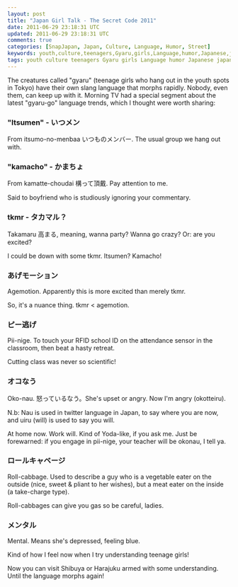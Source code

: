 ```yaml
---           
layout: post
title: "Japan Girl Talk - The Secret Code 2011"
date: 2011-06-29 23:18:31 UTC
updated: 2011-06-29 23:18:31 UTC
comments: true
categories: [SnapJapan, Japan, Culture, Language, Humor, Street]
keywords: youth,culture,teenagers,Gyaru,girls,Language,humor,Japanese,japan,ギャル語,slang
tags: youth culture teenagers Gyaru girls Language humor Japanese japan ギャル語 slang
---
```

 


The creatures called "gyaru" (teenage girls who hang out in the youth spots in Tokyo) have their own slang language that morphs rapidly. Nobody, even them, can keep up with it. Morning TV had a special segment about the latest "gyaru-go" language trends, which I thought were worth sharing:


### "Itsumen" - いつメン



From itsumo-no-menbaa いつものメンバー. The usual group we hang out with.


### "kamacho" - かまちょ



From kamatte-choudai 構って頂戴. Pay attention to me.




Said to boyfriend who is studiously ignoring your commentary.


### tkmr - タカマル？



Takamaru 高まる, meaning, wanna party? Wanna go crazy? Or: are you excited?




I could be down with some tkmr. Itsumen? Kamacho!


### あげモーション



Agemotion. Apparently this is more excited than merely tkmr.




So, it's a nuance thing. tkmr < agemotion.


### ピー逃げ



Pii-nige. To touch your RFID school ID on the attendance sensor in the classroom, then beat a hasty retreat.




Cutting class was never so scientific!


### オコなう



Oko-nau. 怒っているなう。She's upset or angry. Now I'm angry (okotteiru).




N.b: Nau is used in twitter language in Japan, to say where you are now, and uiru (will) is used to say you will.




At home now. Work will. Kind of Yoda-like, if you ask me. Just be forewarned: if you engage in pii-nige, your teacher will be okonau, I tell ya.


### ロールキャベージ



Roll-cabbage. Used to describe a guy who is a vegetable eater on the outside (nice, sweet & pliant to her wishes), but a meat eater on the inside (a take-charge type).




Roll-cabbages can give you gas so be careful, ladies.


### メンタル



Mental. Means she's depressed, feeling blue.




Kind of how I feel now when I try understanding teenage girls!




Now you can visit Shibuya or Harajuku armed with some understanding. Until the language morphs again!




 



